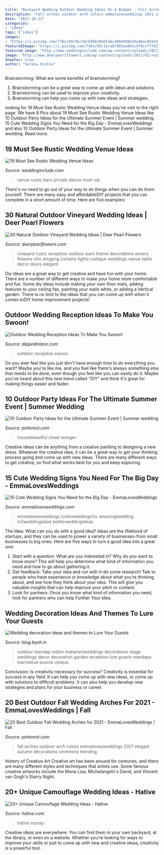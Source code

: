 ```yaml
---
title: "Backyard Wedding Outdoor Wedding Ideas On A Budget - Fall Arches Outdoor Arch Colors Emmalovesweddings 2021 Elegant Autumn Decorations Ceremony Trending"
description: "Fall arches outdoor arch colors emmalovesweddings 2021 elegant autumn decorations ceremony trending"
date: "2022-10-23"
categories:
- "ideas"
tags: ["ideas"]
images:
- "https://i.pinimg.com/736x/69/66/10/696610b6fa6cd68e9d8e3ba4bac85eb4.jpg"
featuredImage: "https://i.pinimg.com/736x/80/1e/a8/801ea841c4f8ccff765113c2822d9555.jpg"
featured_image: "http://www.weddinginclude.com/wp-content/uploads/2017/05/Wedding-Private-Last-Dance-at-Barn-Venue.jpg"
image: "http://www.deerpearlflowers.com/wp-content/uploads/2017/02/rustic-vineyard-wedding-reception.jpg"
ShowToc: true
author: "Serena Hickle"
---
```



Brainstorming: What are some benefits of brainstorming?
1. Brainstorming can be a great way to come up with ideas and solutions.
2. Brainstorming can be used to improve your creativity.
3. Brainstorming can help you come up with new ideas and strategies.

	

		
looking for 19 Must See Rustic Wedding Venue Ideas you've visit to the right page. We have 8 Pics about 19 Must See Rustic Wedding Venue Ideas like 10 Outdoor Party Ideas for the Ultimate Summer Event | Summer wedding, 15 Cute Wedding Signs You Need for the Big Day - EmmaLovesWeddings and also 10 Outdoor Party Ideas for the Ultimate Summer Event | Summer wedding. Read more:
		
    
## 19 Must See Rustic Wedding Venue Ideas

<img loading=lazy src="http://www.weddinginclude.com/wp-content/uploads/2017/05/Wedding-Private-Last-Dance-at-Barn-Venue.jpg" onerror="this.onerror=null;this.src='https://tse1.mm.bing.net/th?id=OIP.PSWpeBRbChcN20fzVpCX8gHaLG&amp;pid=15.1';" alt="19 Must See Rustic Wedding Venue Ideas">

_Source: weddinginclude.com_

>venue rustic barn private dance must via. 

	

There's no need to go out of your way to do things when you can do them yourself. There are many easy and affordableDIY projects that you can complete in a short amount of time. Here are five examples: 

    
## 30 Natural Outdoor Vineyard Wedding Ideas | Deer Pearl Flowers

<img loading=lazy src="http://www.deerpearlflowers.com/wp-content/uploads/2017/02/rustic-vineyard-wedding-reception.jpg" onerror="this.onerror=null;this.src='https://tse3.mm.bing.net/th?id=OIP.ltk9o2hfQ_YWx1eQhEzEIwHaLH&amp;pid=15.1';" alt="30 Natural Outdoor Vineyard Wedding Ideas | Deer Pearl Flowers">

_Source: deerpearlflowers.com_

>vineyard rustic reception outdoor barn theme decorations winery flowers chic eingang curtains lights rustique weddings venue table decor doors elegant. 

	

Diy ideas are a great way to get creative and have fun with your home. There are a number of different ways to make your home more comfortable and fun. Some diy ideas include making your own floor mats, adding features to your ceiling fan, painting your walls white, or adding a Vertical garden. There is no limit to the ideas that you can come up with when it comes toDIY home improvement projects!

    
## Outdoor Wedding Reception Ideas To Make You Swoon!

<img loading=lazy src="http://dippedinlace.com/wp-content/uploads/2015/03/Outdoor-Wedding-Reception-Ideas13.jpg" onerror="this.onerror=null;this.src='https://tse1.mm.bing.net/th?id=OIP.Z0x_d34IaHvAyJz_8plvDQHaJ4&amp;pid=15.1';" alt="Outdoor Wedding Reception Ideas To Make You Swoon!">

_Source: dippedinlace.com_

>outdoor reception swoon. 

	

Do you ever feel like you just don't have enough time to do everything you want? Maybe you're like me, and you feel like there's always something else that needs to be done, even though you feel like you can easily do it. Maybe you've heard about this new trend called "DIY" and think it's great for making things easier and faster.

    
## 10 Outdoor Party Ideas For The Ultimate Summer Event | Summer Wedding

<img loading=lazy src="https://i.pinimg.com/736x/80/1e/a8/801ea841c4f8ccff765113c2822d9555.jpg" onerror="this.onerror=null;this.src='https://tse2.mm.bing.net/th?id=OIP.p6jPOTVHwRUMUfLVhmVUqwHaLH&amp;pid=15.1';" alt="10 Outdoor Party Ideas for the Ultimate Summer Event | Summer wedding">

_Source: pinterest.com_

>housebeautiful chaat wanger. 

	

Creative ideas can be anything from a creative painting to designing a new dress. Whatever the creative idea, it can be a great way to get your thinking process going and come up with new ideas. There are many different ways to get creative, so find what works best for you and keep exploring.

    
## 15 Cute Wedding Signs You Need For The Big Day - EmmaLovesWeddings

<img loading=lazy src="https://emmalovesweddings.com/wp-content/uploads/2017/09/rustic-wooden-wedding-sign-for-ceremony-560x839.jpg" onerror="this.onerror=null;this.src='https://tse3.mm.bing.net/th?id=OIP.VwubhsIB2bKNY3lwKouF-AHaLG&amp;pid=15.1';" alt="15 Cute Wedding Signs You Need for the Big Day - EmmaLovesWeddings">

_Source: emmalovesweddings.com_

>emmalovesweddings rusticweddingchic amazingwedding in2weddingplans betterweddingideas. 

	

The Idea: What can you do with a good idea?
Ideas are the lifeblood of startups, and they can be used to power a variety of businesses-from small businesses to big ones. Here are five ways to turn a good idea into a great one:
1. Start with a question: What are you interested in? Why do you want to know more? This will help you determine what kind of information you need and how to go about gathering it.
2. Get feedback: Take your idea and run with it-do some research! Talk to people who have experience or knowledge about what you’re thinking about, and see how they think about your idea. This will give you valuable insights that can help improve your pitch or content.
3. Look for partners: Once you know what kind of information you need, look for partners who can help Further Your Idea.

    
## Wedding Decoration Ideas And Themes To Lure Your Guests

<img loading=lazy src="http://blog.byoh.in/wp-content/uploads/2016/04/Outdoor-wedding-ideas-2.jpg" onerror="this.onerror=null;this.src='https://tse2.mm.bing.net/th?id=OIP.nHgeIqT46OviNx0aolnjRwHaLH&amp;pid=15.1';" alt="Wedding decoration ideas and themes to Lure Your Guests">

_Source: blog.byoh.in_

>outdoor mandap indian maharaniweddings decorations stage weddings decor decoration garden reception lure guests mandaps marvelous source unique. 

	

Conclusion: Is creativity necessary for success?
Creativity is essential for success in any field. It can help you come up with new ideas, or come up with solutions to difficult problems. It can also help you develop new strategies and plans for your business or career.

    
## 20 Best Outdoor Fall Wedding Arches For 2021 - EmmaLovesWeddings | Fall

<img loading=lazy src="https://i.pinimg.com/736x/69/66/10/696610b6fa6cd68e9d8e3ba4bac85eb4.jpg" onerror="this.onerror=null;this.src='https://tse1.mm.bing.net/th?id=OIP.b6C3OnHhltK023AeaV5X5wHaPO&amp;pid=15.1';" alt="20 Best Outdoor Fall Wedding Arches for 2021 - EmmaLovesWeddings | Fall">

_Source: pinterest.com_

>fall arches outdoor arch colors emmalovesweddings 2021 elegant autumn decorations ceremony trending. 

	

History of Creative Art
Creative art has been around for centuries, and there are many different styles and techniques that artists use. Some famous creative artworks include the Mona Lisa, Michelangelo's David, and Vincent van Gogh's Starry Night.

    
## 20+ Unique Camouflage Wedding Ideas - Hative

<img loading=lazy src="http://hative.com/wp-content/uploads/2014/06/camouflage-wedding-ideas/9-camouflage-wedding-cake.jpg" onerror="this.onerror=null;this.src='https://tse1.mm.bing.net/th?id=OIP.CT-ES8aGLL6FcqEiPBm4rgHaJ4&amp;pid=15.1';" alt="20+ Unique Camouflage Wedding Ideas - Hative">

_Source: hative.com_

>hative mossy. 

	

Creative ideas are everywhere. You can find them in your own backyard, at the library, or even on a website. Whether you're looking for ways to improve your skills or just to come up with new and creative ideas, creativity is a powerful tool.


